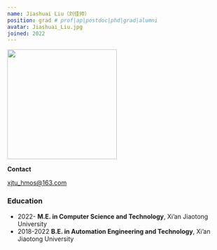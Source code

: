 ```yaml
---
name: Jiashuai Liu（刘佳帅）
position: grad # prof|ap|postdoc|phd|grad|alumni
avatar: Jiashuai_Liu.jpg
joined: 2022
---
```


<img width="250" src="{{site.baseurl}}/images/people/{{page.avatar}}" data-action="zoom">

**Contact**

<i class="fa fa-envelope-o"></i> <xjtu_hmos@163.com><br>

###  Education

- 2022- **M.E. in Computer Science and Technology**, Xi’an Jiaotong University
- 2018-2022 **B.E. in Automation Engineering and Technology**, Xi’an Jiaotong University

